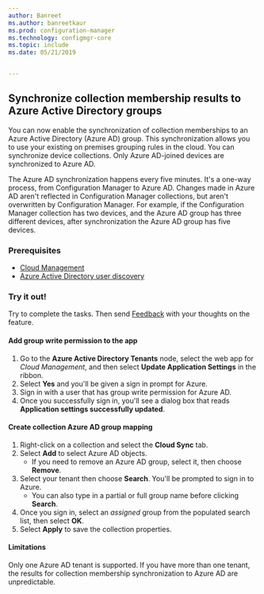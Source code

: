 ```yaml
---
author: Banreet
ms.author: banreetkaur
ms.prod: configuration-manager
ms.technology: configmgr-core
ms.topic: include
ms.date: 05/21/2019


---
```


## <a name="bkmk_aadcollsync"></a> Synchronize collection membership results to Azure Active Directory groups

<!--3607475-->
You can now enable the synchronization of collection memberships to an Azure Active Directory (Azure AD) group. This synchronization allows you to use your existing on premises grouping rules in the cloud. You can synchronize device collections. Only Azure AD-joined devices are synchronized to Azure AD. 

The Azure AD synchronization happens every five minutes. It's a one-way process, from Configuration Manager to Azure AD. Changes made in Azure AD aren't reflected in Configuration Manager collections, but aren't overwritten by Configuration Manager. For example, if the Configuration Manager collection has two devices, and the Azure AD group has three different devices, after synchronization the Azure AD group has five devices.

### Prerequisites

- [Cloud Management](../../../../servers/deploy/configure/azure-services-wizard.md)
- [Azure Active Directory user discovery](../../../../servers/deploy/configure/about-discovery-methods.md#azureaddisc)

### Try it out!

Try to complete the tasks. Then send [Feedback](../../../../understand/product-feedback.md) with your thoughts on the feature.

#### Add group write permission to the app

1. Go to the **Azure Active Directory Tenants** node, select the web app for *Cloud Management*, and then select **Update Application Settings** in the ribbon.
1. Select **Yes** and you'll be given a sign in prompt for Azure.
1. Sign in with a user that has group write permission for Azure AD.
1. Once you successfully sign in, you'll see a dialog box that reads **Application settings successfully updated**.

#### Create collection Azure AD group mapping

1. Right-click on a collection and select the **Cloud Sync** tab.
1. Select **Add** to select Azure AD objects.
    - If you need to remove an Azure AD group, select it, then choose **Remove**.
1. Select your tenant then choose **Search**. You'll be prompted to sign in to Azure.
    - You can also type in a partial or full group name before clicking **Search**.
1. Once you sign in, select an *assigned* group from the populated search list, then select **OK**.
1. Select **Apply** to save the collection properties.

#### Limitations

Only one Azure AD tenant is supported. If you have more than one tenant, the results for collection membership synchronization to Azure AD are unpredictable.
